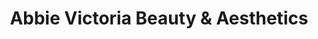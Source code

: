 ---
title: "Abbie Victoria Beauty & Aesthetics"
url: /darton/abbie-victoria-beauty-and-aesthetics/
shop: beauty
---